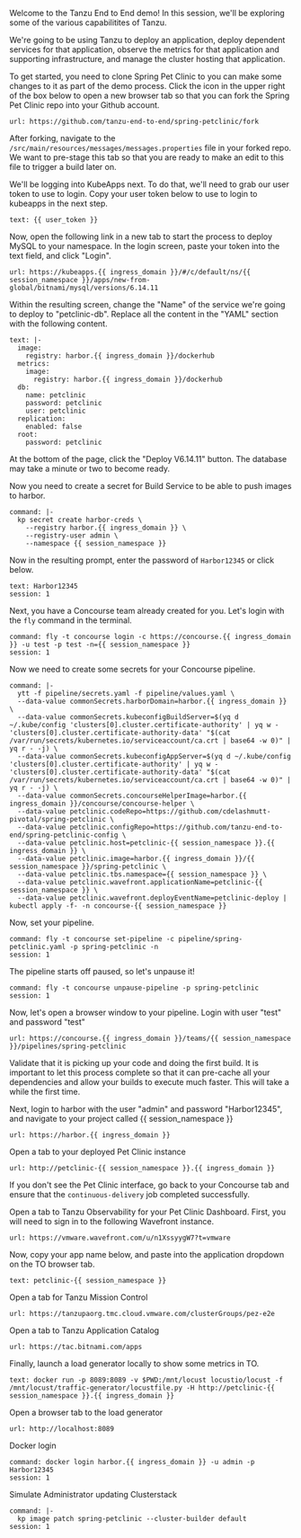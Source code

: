 Welcome to the Tanzu End to End demo!  In this session, we'll be exploring some of the various capabilitites of Tanzu.

We're going to be using Tanzu to deploy an application, deploy dependent services for that application, observe the metrics for that application and supporting infrastructure, and manage the cluster hosting that application.

To get started, you need to clone Spring Pet Clinic to you can make some changes to it as part of the demo process.  Click the icon in the upper right of the box below to open a new browser tab so that you can fork the Spring Pet Clinic repo into your Github account.
```dashboard:open-url
url: https://github.com/tanzu-end-to-end/spring-petclinic/fork
```
After forking, navigate to the `/src/main/resources/messages/messages.properties` file in your forked repo.  We want to pre-stage this tab so that you are ready to make an edit to this file to trigger a build later on.

We'll be logging into KubeApps next.  To do that, we'll need to grab our user token to use to login.  Copy your user token below to use to login to kubeapps in the next step.
```workshop:copy
text: {{ user_token }}
```

Now, open the following link in a new tab to start the process to deploy MySQL to your namespace. In the login screen, paste your token into the text field, and click "Login".  
```dashboard:open-url
url: https://kubeapps.{{ ingress_domain }}/#/c/default/ns/{{ session_namespace }}/apps/new-from-global/bitnami/mysql/versions/6.14.11
```

Within the resulting screen, change the "Name" of the service we're going to deploy to "petclinic-db".  Replace all the content in the "YAML" section with the following content.
```workshop:copy
text: |-
  image:
    registry: harbor.{{ ingress_domain }}/dockerhub
  metrics:
    image:
      registry: harbor.{{ ingress_domain }}/dockerhub
  db:
    name: petclinic
    password: petclinic
    user: petclinic
  replication:
    enabled: false
  root:
    password: petclinic
```
At the bottom of the page, click the "Deploy V6.14.11" button.  The database may take a minute or two to become ready.  

Now you need to create a secret for Build Service to be able to push images to harbor.
```terminal:execute
command: |-
  kp secret create harbor-creds \
    --registry harbor.{{ ingress_domain }} \
    --registry-user admin \
    --namespace {{ session_namespace }}
```

Now in the resulting prompt, enter the password of `Harbor12345` or click below.
```terminal:input
text: Harbor12345
session: 1
```

Next, you have a Concourse team already created for you.  Let's login with the `fly` command in the terminal.
```terminal:execute
command: fly -t concourse login -c https://concourse.{{ ingress_domain }} -u test -p test -n={{ session_namespace }}
session: 1
```
Now we need to create some secrets for your Concourse pipeline.
```terminal:execute
command: |-
  ytt -f pipeline/secrets.yaml -f pipeline/values.yaml \
  --data-value commonSecrets.harborDomain=harbor.{{ ingress_domain }} \
  --data-value commonSecrets.kubeconfigBuildServer=$(yq d ~/.kube/config 'clusters[0].cluster.certificate-authority' | yq w - 'clusters[0].cluster.certificate-authority-data' "$(cat /var/run/secrets/kubernetes.io/serviceaccount/ca.crt | base64 -w 0)" | yq r - -j) \
  --data-value commonSecrets.kubeconfigAppServer=$(yq d ~/.kube/config 'clusters[0].cluster.certificate-authority' | yq w - 'clusters[0].cluster.certificate-authority-data' "$(cat /var/run/secrets/kubernetes.io/serviceaccount/ca.crt | base64 -w 0)" | yq r - -j) \
  --data-value commonSecrets.concourseHelperImage=harbor.{{ ingress_domain }}/concourse/concourse-helper \
  --data-value petclinic.codeRepo=https://github.com/cdelashmutt-pivotal/spring-petclinic \
  --data-value petclinic.configRepo=https://github.com/tanzu-end-to-end/spring-petclinic-config \
  --data-value petclinic.host=petclinic-{{ session_namespace }}.{{ ingress_domain }} \
  --data-value petclinic.image=harbor.{{ ingress_domain }}/{{ session_namespace }}/spring-petclinic \
  --data-value petclinic.tbs.namespace={{ session_namespace }} \
  --data-value petclinic.wavefront.applicationName=petclinic-{{ session_namespace }} \
  --data-value petclinic.wavefront.deployEventName=petclinic-deploy | kubectl apply -f- -n concourse-{{ session_namespace }}
```

Now, set your pipeline.
```terminal:execute
command: fly -t concourse set-pipeline -c pipeline/spring-petclinic.yaml -p spring-petclinic -n
session: 1
```

The pipeline starts off paused, so let's unpause it!
```terminal:execute
command: fly -t concourse unpause-pipeline -p spring-petclinic
session: 1
```

Now, let's open a browser window to your pipeline.  Login with user "test" and password "test"
```dashboard:open-url
url: https://concourse.{{ ingress_domain }}/teams/{{ session_namespace }}/pipelines/spring-petclinic
```
Validate that it is picking up your code and doing the first build.  It is important to let this process complete so that it can pre-cache all your dependencies and allow your builds to execute much faster.  This will take a while the first time.

Next, login to harbor with the user "admin" and password "Harbor12345", and navigate to your project called {{ session_namespace }}
```dashboard:open-url
url: https://harbor.{{ ingress_domain }}
```

Open a tab to your deployed Pet Clinic instance
```dashboard:open-url
url: http://petclinic-{{ session_namespace }}.{{ ingress_domain }}
```
If you don't see the Pet Clinic interface, go back to your Concourse tab and ensure that the `continuous-delivery` job completed successfully.

Open a tab to Tanzu Observability for your Pet Clinic Dashboard.  First, you will need to sign in to the following Wavefront instance.
```dashboard:open-url
url: https://vmware.wavefront.com/u/n1XssyygW7?t=vmware
```
Now, copy your app name below, and paste into the application dropdown on the TO browser tab.
```workshop:copy
text: petclinic-{{ session_namespace }}
```

Open a tab for Tanzu Mission Control
```dashboard:open-url
url: https://tanzupaorg.tmc.cloud.vmware.com/clusterGroups/pez-e2e
```

Open a tab to Tanzu Application Catalog
```dashboard:open-url
url: https://tac.bitnami.com/apps
```

Finally, launch a load generator locally to show some metrics in TO.
```workshop:copy
text: docker run -p 8089:8089 -v $PWD:/mnt/locust locustio/locust -f /mnt/locust/traffic-generator/locustfile.py -H http://petclinic-{{ session_namespace }}.{{ ingress_domain }}
```
Open a browser tab to the load generator
```dashboard:open-url
url: http://localhost:8089
```

Docker login
```terminal:execute
command: docker login harbor.{{ ingress_domain }} -u admin -p Harbor12345
session: 1
```

Simulate Administrator updating Clusterstack
```terminal:execute
command: |-
  kp image patch spring-petclinic --cluster-builder default  
session: 1
```